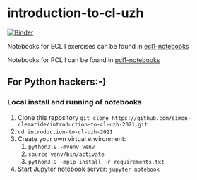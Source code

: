 # introduction-to-cl-uzh
[![Binder](http://mybinder.org/badge_logo.svg)](http://mybinder.org/v2/gh/simon-clematide/introduction-to-cl-uzh/main)


Notebooks for ECL I exercises can be found in [ecl1-notebooks](ecl1-notebooks)

Notebooks for PCL I  can be found in [pcl1-notebooks](pcl1-notebooks)


## For Python hackers:-)
### Local install and running of notebooks

1. Clone this repository `git clone https://github.com/simon-clematide/introduction-to-cl-uzh-2021.git`
2. `cd introduction-to-cl-uzh-2021`
3. Create your own virtual environment:
	1. `python3.9 -mvenv venv`
	2. `source venv/bin/activate`
	3. `python3.9 -mpip install -r requirements.txt`
4. Start Jupyter notebook server: `jupyter notebook`


